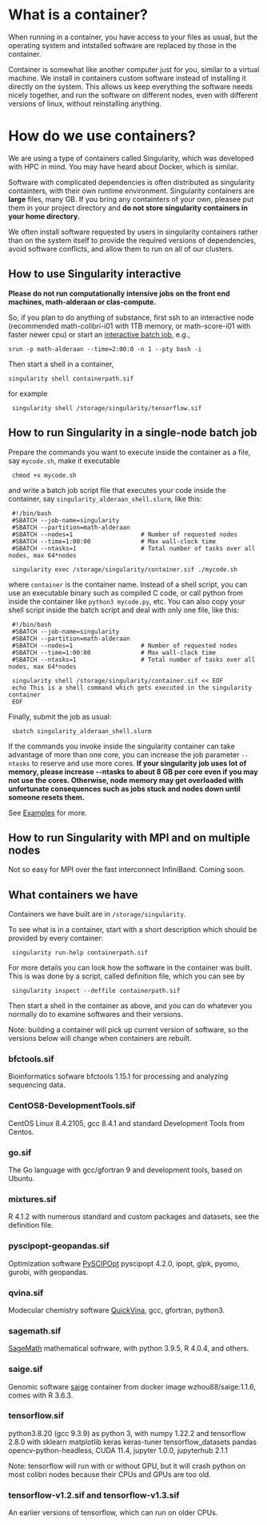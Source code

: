 # What is a container?

When running in a container, you have access to your files as usual, but the operating system and intstalled software are replaced by those in the container.

Container is somewhat like another computer just for you, similar to a virtual machine. We install in containers custom software instead of installing it directly on the system. This allows us keep everything the software needs nicely together, and run the software on different nodes, even with different versions of linux, without reinstalling anything. 

# How do we use containers?

We are using a type of containers called Singularity, which was developed with HPC in mind. You may have heard about Docker, which is similar.

Software with complicated dependencies is often distributed as singularity containters, with their own runtime environment. Singularity containers are **large** files, many GB. If you bring any containters of your own, pleasee put them in your project directory and **do not store singularity containers in your home directory.**

We often install software requested by users in singularity containers rather than on the system itself to provide the required versions of dependencies, avoid software conflicts, and allow them to run on all of our clusters. 


## How to use Singularity interactive

**Please do not run computationally intensive jobs on the front end machines, math-alderaan or clas-compute.**

So, if you plan to do anything of substance, first ssh to an interactive node (recommended math-colibri-i01 with 1TB memory, or math-score-i01 with faster newer cpu) or start an [interactive batch job](../clusters_guide/#interactive-jobs), e.g.,

    srun -p math-alderaan --time=2:00:0 -n 1 --pty bash -i

Then start a shell in a container,

    singularity shell containerpath.sif

for example

     singularity shell /storage/singularity/tensorflow.sif
     

## How to run Singularity in a single-node batch job

Prepare the commands you want to execute inside the container as a file, say `mycode.sh`, make it executable
     
     chmod +x mycode.sh
     
and write a batch job script file that executes your code inside the container,
say `singularity_alderaan_shell.slurm`, like this:

     #!/bin/bash
     #SBATCH --job-name=singularity
     #SBATCH --partition=math-alderaan
     #SBATCH --nodes=1                   # Number of requested nodes
     #SBATCH --time=1:00:00              # Max wall-clock time
     #SBATCH --ntasks=1                  # Total number of tasks over all nodes, max 64*nodes

     singularity exec /storage/singularity/container.sif ./mycode.sh
     
where `container` is the container name. Instead of a shell script, you can use an executable binary such as compiled C code, or call python from inside the container like `python3 mycode.py`, etc. You can also copy your shell script inside the batch script and deal with only one file, like this:

     #!/bin/bash
     #SBATCH --job-name=singularity
     #SBATCH --partition=math-alderaan
     #SBATCH --nodes=1                   # Number of requested nodes
     #SBATCH --time=1:00:00              # Max wall-clock time
     #SBATCH --ntasks=1                  # Total number of tasks over all nodes, max 64*nodes

     singularity shell /storage/singularity/container.sif << EOF
     echo This is a shell command which gets executed in the singularity container
     EOF
     
Finally, submit the job as usual: 

     sbatch singularity_alderaan_shell.slurm

If the commands you invoke inside the singularity container can take advantage of
more than one core, you can increase the job parameter `--ntasks` to reserve and use 
more cores. **If your singularity job uses lot of memory, please increase --ntasks to 
about 8 GB per core even if you may not use the cores. Otherwise, node memory may get
overloaded with unfortunate consequences such as jobs stuck and 
nodes down until someone resets them.**

See [Examples](../examples) for more.

## How to run Singularity with MPI and on multiple nodes

Not so easy for MPI over the fast interconnect InfiniBand. Coming soon.
                                                                                                                          
## What containers we have

Containers we have built are in `/storage/singularity`.

To see what is in a container, start with a short description which should be provided by every container:

     singularity run-help containerpath.sif
      
For more details you can look how the software in the container was built. This is was done by a script, called definition file, which you can see by

     singularity inspect --deffile containerpath.sif

Then start a shell in the container as above, and you can do whatever you normally do to examine softwares and their versions.

Note: building a container will pick up current version of software, so the versions below will change when containers are rebuilt.

### bfctools.sif

Bioinformatics sofware bfctools 1.15.1 for processing and analyzing sequencing data.

### CentOS8-DevelopmentTools.sif

CentOS Linux 8.4.2105, gcc 8.4.1 and standard Development Tools from Centos.

### go.sif

The Go language with gcc/gfortran 9 and development tools, based on Ubuntu.

### mixtures.sif

R 4.1.2 with numerous standard and custom packages and datasets, see the definition file.

### pyscipopt-geopandas.sif
 
Optimization software [PySCIPOpt](https://pypi.org/project/PySCIPOpt) pyscipopt 4.2.0, ipopt, glpk, pyomo, gurobi, with geopandas.

### qvina.sif

Modecular chemistry software [QuickVina](https://github.com/QVina/qvina), gcc, gfortran, python3.

### sagemath.sif

[SageMath](https://www.sagemath.org) mathematical sofrware, with python 3.9.5, R 4.0.4, and others.

### saige.sif

Genomic software [saige](https://saigegit.github.io/SAIGE-doc/docs/Installation.html) container from docker image wzhou88/saige:1.1.6, comes with R 3.6.3.

### tensorflow.sif

python3.8.20 (gcc 9.3.9) as python 3, with numpy 1.22.2 and tensorflow 2.8.0 with sklearn matplotlib keras keras-tuner tensorflow_datasets pandas opencv-python-headless,
CUDA 11.4, jupyter 1.0.0, jupyterhub 2.1.1

Note: tensorflow will run with or without GPU, but it will crash python on most colibri nodes because their CPUs and GPUs are too old.

### tensorflow-v1.2.sif and tensorflow-v1.3.sif

An earlier versions of tensorflow, which can run on older CPUs.







